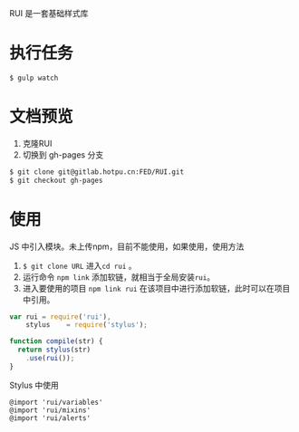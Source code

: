 RUI 是一套基础样式库



# 执行任务

```
$ gulp watch
```


# 文档预览

1. 克隆RUI
2. 切换到 gh-pages 分支

```bash
$ git clone git@gitlab.hotpu.cn:FED/RUI.git
$ git checkout gh-pages
```




# 使用

JS 中引入模块。未上传npm，目前不能使用，如果使用，使用方法

1. `$ git clone URL` 进入`cd rui` 。
2. 运行命令 `npm link` 添加软链，就相当于全局安装`rui`。
3. 进入要使用的项目 `npm link rui` 在该项目中进行添加软链，此时可以在项目中引用。

```js
var rui = require('rui'),
    stylus    = require('stylus');

function compile(str) {
  return stylus(str)
    .use(rui());
}
```

Stylus 中使用

```stylus
@import 'rui/variables'
@import 'rui/mixins'
@import 'rui/alerts'
```
